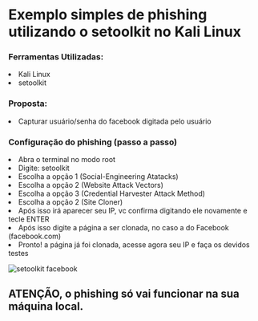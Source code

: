 # Exemplo simples de phishing utilizando o setoolkit no Kali Linux


### Ferramentas Utilizadas:

<li>Kali Linux</li>
<li>setoolkit</li>

### Proposta:
<li>Capturar usuário/senha do facebook digitada pelo usuário</li>

### Configuração do phishing (passo a passo)

<li>Abra o terminal no modo root</li>
<li>Digite: setoolkit</li>
<li>Escolha a opção 1 (Social-Engineering Atatacks)</li>
<li>Escolha a opção 2 (Website Attack Vectors)</li>
<li>Escolha a opção 3 (Credential Harvester Attack Method)</li>
<li>Escolha a opção 2 (Site Cloner)</li>
<li>Após isso irá aparecer seu IP, vc confirma digitando ele novamente e tecle ENTER</li>
<li>Após isso digite a página a ser clonada, no caso a do Facebook (facebook.com)</li>
<li>Pronto! a página já foi clonada, acesse agora seu IP e faça os devidos testes</li>

![setoolkit facebook](https://github.com/user-attachments/assets/7220d18b-45c1-428a-b0b3-310192303309)
## ATENÇÃO, o phishing só vai funcionar na sua máquina local.


